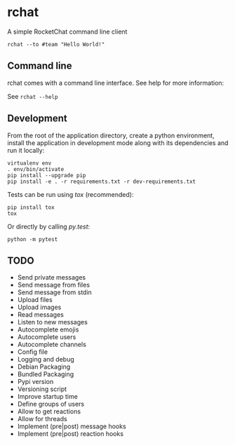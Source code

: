 # rchat

A simple RocketChat command line client

    rchat --to #team "Hello World!"

## Command line

rchat comes with a command line interface. See help for more information:

See `rchat --help`

## Development

From the root of the application directory, create a python environment,
install the application in development mode along with its dependencies and
run it locally:

    virtualenv env
    . env/bin/activate
    pip install --upgrade pip
    pip install -e . -r requirements.txt -r dev-requirements.txt

Tests can be run using *tox* (recommended):

    pip install tox
    tox

Or directly by calling *py.test*:

    python -m pytest

## TODO

- Send private messages
- Send message from files
- Send message from stdin
- Upload files
- Upload images
- Read messages
- Listen to new messages
- Autocomplete emojis
- Autocomplete users
- Autocomplete channels
- Config file
- Logging and debug
- Debian Packaging
- Bundled Packaging
- Pypi version
- Versioning script
- Improve startup time
- Define groups of users
- Allow to get reactions
- Allow for threads
- Implement (pre|post) message hooks
- Implement (pre|post) reaction hooks
